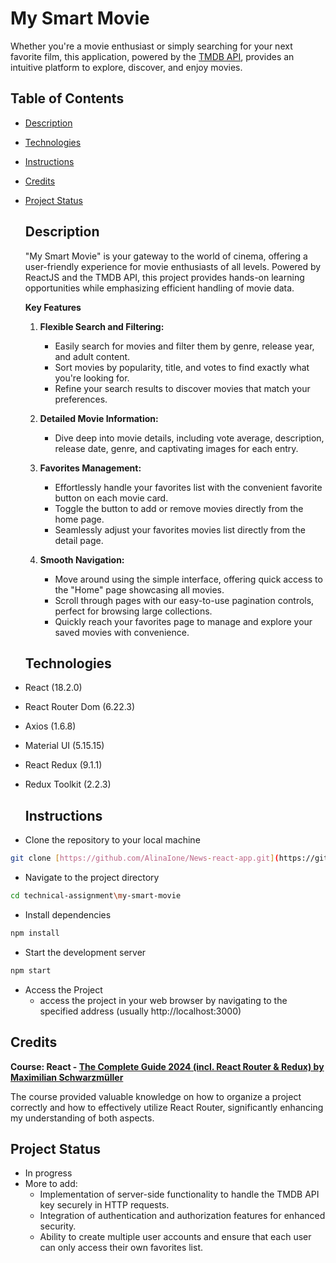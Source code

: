   # My Smart Movie
  Whether you're a movie enthusiast or simply searching for your next favorite film, this application, powered by the [TMDB API](https://developer.themoviedb.org/docs/getting-started), provides an intuitive platform to explore, discover, and enjoy movies.

 ## Table of Contents
* [Description](#description)
* [Technologies](#technologies)
* [Instructions](#instructions)
* [Credits](#credits)
* [Project Status](#project-status)

  ## Description
  "My Smart Movie" is your gateway to the world of cinema, offering a user-friendly experience for movie enthusiasts of all levels. Powered by ReactJS and the TMDB API, this project provides hands-on learning opportunities while emphasizing efficient handling of movie data.

  **Key Features**

  1. **Flexible Search and Filtering:**
      - Easily search for movies and filter them by genre, release year, and adult content.
      - Sort movies by popularity, title, and votes to find exactly what you're looking for.
      - Refine your search results to discover movies that match your preferences.
    
  2. **Detailed Movie Information:**
     - Dive deep into movie details, including vote average, description, release date, genre, and captivating images for each entry.
 
  3. **Favorites Management:**
     - Effortlessly handle your favorites list with the convenient favorite button on each movie card.
     - Toggle the button to add or remove movies directly from the home page.
     - Seamlessly adjust your favorites movies list directly from the detail page.

  4. **Smooth Navigation:**
     - Move around using the simple interface, offering quick access to the "Home" page showcasing all movies.
     - Scroll through pages with our easy-to-use pagination controls, perfect for browsing large collections.
     - Quickly reach your favorites page to manage and explore your saved movies with convenience.
    
  ## Technologies
- React (18.2.0)
- React Router Dom (6.22.3)
- Axios (1.6.8)
- Material UI (5.15.15)
- React Redux (9.1.1)
- Redux Toolkit (2.2.3)

  ## Instructions
- Clone the repository to your local machine
```bash
git clone [https://github.com/AlinaIone/News-react-app.git](https://github.com/AlinaIone/technical-assignment.git)
```
- Navigate to the project directory
```bash
cd technical-assignment\my-smart-movie
```
- Install dependencies
```bash
npm install
```
- Start the development server
```bash
npm start
```
- Access the Project
  - access the project in your web browser by navigating to the specified address (usually http://localhost:3000)

## Credits
**Course: React - [The Complete Guide 2024 (incl. React Router & Redux) by Maximilian Schwarzmüller](https://www.udemy.com/course/react-the-complete-guide-incl-redux/?utm_source=adwords&utm_medium=udemyads&utm_campaign=Branded-Topic_la.EN_cc.ROWMTA-B&campaigntype=Search&portfolio=BrandTopic&language=EN&product=Course&test=&audience=Keyword&topic=&priority=&utm_content=deal4584&utm_term=_._ag_125243607772_._ad_534056471471_._kw_web+development+full+stack+udemy_._de_c_._dm__._pl__._ti_kwd-1884800931302_._li_1011795_._pd__._&matchtype=b&gad_source=1&gclid=Cj0KCQjwxeyxBhC7ARIsAC7dS39viD7fnXoX94oosUEdG6Jtub-bslLd1Vhkl81QF6S09jxBGXe2N-EaAhLNEALw_wcB&couponCode=ST20MT50724)**

The course provided valuable knowledge on how to organize a project correctly and how to effectively utilize React Router, significantly enhancing my understanding of both aspects.

## Project Status
- In progress
- More to add:
  - Implementation of server-side functionality to handle the TMDB API key securely in HTTP requests.
  - Integration of authentication and authorization features for enhanced security.
  - Ability to create multiple user accounts and ensure that each user can only access their own favorites list.
